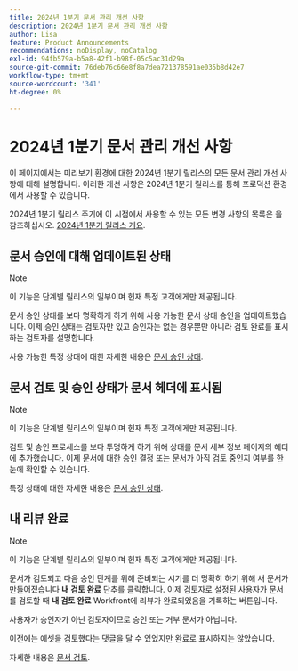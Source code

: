```yaml
---
title: 2024년 1분기 문서 관리 개선 사항
description: 2024년 1분기 문서 관리 개선 사항
author: Lisa
feature: Product Announcements
recommendations: noDisplay, noCatalog
exl-id: 94fb579a-b5a8-42f1-b98f-05c5ac31d29a
source-git-commit: 76deb76c66e8f8a7dea721378591ae035b8d42e7
workflow-type: tm+mt
source-wordcount: '341'
ht-degree: 0%

---
```


# 2024년 1분기 문서 관리 개선 사항

이 페이지에서는 미리보기 환경에 대한 2024년 1분기 릴리스의 모든 문서 관리 개선 사항에 대해 설명합니다. 이러한 개선 사항은 2024년 1분기 릴리스를 통해 프로덕션 환경에서 사용할 수 있습니다.

2024년 1분기 릴리스 주기에 이 시점에서 사용할 수 있는 모든 변경 사항의 목록은 을 참조하십시오. [2024년 1분기 릴리스 개요](/help/quicksilver/product-announcements/product-releases/24-q1-release-activity/24-q1-release-overview.md).

## 문서 승인에 대해 업데이트된 상태

>[!NOTE]
>
>이 기능은 단계별 릴리스의 일부이며 현재 특정 고객에게만 제공됩니다.

문서 승인 상태를 보다 명확하게 하기 위해 사용 가능한 문서 상태 승인을 업데이트했습니다. 이제 승인 상태는 검토자만 있고 승인자는 없는 경우뿐만 아니라 검토 완료를 표시하는 검토자를 설명합니다.

사용 가능한 특정 상태에 대한 자세한 내용은 [문서 승인 상태](/help/quicksilver/review-and-approve-work/document-reviews-and-approvals/manage-document-approvals/document-approval-status.md).

## 문서 검토 및 승인 상태가 문서 헤더에 표시됨

>[!NOTE]
>
>이 기능은 단계별 릴리스의 일부이며 현재 특정 고객에게만 제공됩니다.

검토 및 승인 프로세스를 보다 투명하게 하기 위해 상태를 문서 세부 정보 페이지의 헤더에 추가했습니다. 이제 문서에 대한 승인 결정 또는 문서가 아직 검토 중인지 여부를 한눈에 확인할 수 있습니다.

특정 상태에 대한 자세한 내용은 [문서 승인 상태](/help/quicksilver/review-and-approve-work/document-reviews-and-approvals/manage-document-approvals/document-approval-status.md).

## 내 리뷰 완료

>[!NOTE]
>
>이 기능은 단계별 릴리스의 일부이며 현재 특정 고객에게만 제공됩니다.

문서가 검토되고 다음 승인 단계를 위해 준비되는 시기를 더 명확히 하기 위해 새 문서가 만들어졌습니다 **내 검토 완료** 단추를 클릭합니다. 이제 검토자로 설정된 사용자가 문서를 검토할 때 **내 검토 완료** Workfront에 리뷰가 완료되었음을 기록하는 버튼입니다.

사용자가 승인자가 아닌 검토자이므로 승인 또는 거부 문서가 아닙니다.

이전에는 에셋을 검토했다는 댓글을 달 수 있었지만 완료로 표시하지는 않았습니다.

자세한 내용은 [문서 검토](/help/quicksilver/review-and-approve-work/document-reviews-and-approvals/review-and-approve-documents/review-a-document.md).
